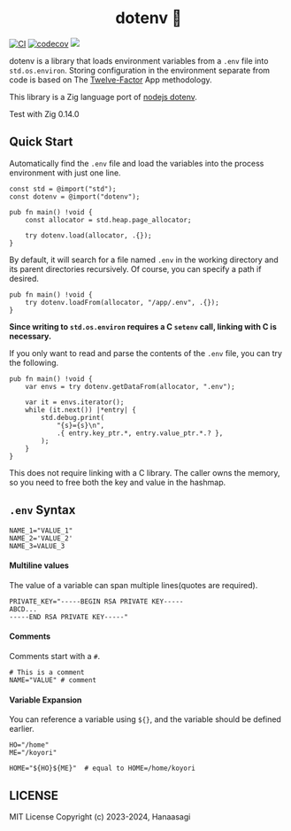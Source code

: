 <h1 align="center"> dotenv 🌴 </h1>

[![CI](https://github.com/dying-will-bullet/dotenv/actions/workflows/ci.yaml/badge.svg)](https://github.com/dying-will-bullet/dotenv/actions/workflows/ci.yaml)
[![codecov](https://codecov.io/gh/dying-will-bullet/dotenv/branch/master/graph/badge.svg?token=D8DHON0VE5)](https://codecov.io/gh/dying-will-bullet/dotenv)
![](https://img.shields.io/badge/language-zig-%23ec915c)

dotenv is a library that loads environment variables from a `.env` file into `std.os.environ`.
Storing configuration in the environment separate from code is based on The
[Twelve-Factor](http://12factor.net/config) App methodology.

This library is a Zig language port of [nodejs dotenv](https://github.com/motdotla/dotenv).

Test with Zig 0.14.0

## Quick Start

Automatically find the `.env` file and load the variables into the process environment with just one line.

```zig
const std = @import("std");
const dotenv = @import("dotenv");

pub fn main() !void {
    const allocator = std.heap.page_allocator;

    try dotenv.load(allocator, .{});
}
```

By default, it will search for a file named `.env` in the working directory and its parent directories recursively.
Of course, you can specify a path if desired.

```zig
pub fn main() !void {
    try dotenv.loadFrom(allocator, "/app/.env", .{});
}
```

**Since writing to `std.os.environ` requires a C `setenv` call, linking with C is necessary.**

If you only want to read and parse the contents of the `.env` file, you can try the following.

```zig
pub fn main() !void {
    var envs = try dotenv.getDataFrom(allocator, ".env");

    var it = envs.iterator();
    while (it.next()) |*entry| {
        std.debug.print(
            "{s}={s}\n",
            .{ entry.key_ptr.*, entry.value_ptr.*.? },
        );
    }
}
```

This does not require linking with a C library.
The caller owns the memory, so you need to free both the key and value in the hashmap.

## `.env` Syntax

```
NAME_1="VALUE_1"
NAME_2='VALUE_2'
NAME_3=VALUE_3
```

#### Multiline values

The value of a variable can span multiple lines(quotes are required).

```
PRIVATE_KEY="-----BEGIN RSA PRIVATE KEY-----
ABCD...
-----END RSA PRIVATE KEY-----"
```

#### Comments

Comments start with a `#`.

```
# This is a comment
NAME="VALUE" # comment
```

#### Variable Expansion

You can reference a variable using `${}`, and the variable should be defined earlier.

```
HO="/home"
ME="/koyori"

HOME="${HO}${ME}"  # equal to HOME=/home/koyori
```

## LICENSE

MIT License Copyright (c) 2023-2024, Hanaasagi

